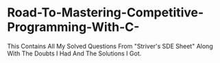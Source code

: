 # Road-To-Mastering-Competitive-Programming-With-C-
This Contains All My Solved Questions From "Striver's SDE Sheet" Along With The Doubts I Had And The Solutions I Got.

